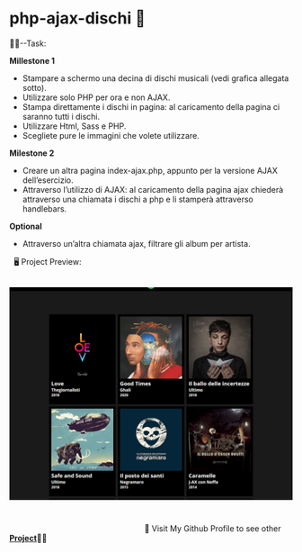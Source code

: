 # php-ajax-dischi **:open_file_folder:**

:man_student:--Task:

**Millestone 1**

- Stampare a schermo una decina di dischi musicali (vedi grafica allegata sotto).
- Utilizzare solo PHP per ora e non AJAX.
- Stampa direttamente i dischi in pagina: al caricamento della pagina ci saranno tutti i dischi.
- Utilizzare Html, Sass e PHP.
- Scegliete pure le immagini che volete utilizzare.

**Milestone 2**

- Creare un altra pagina index-ajax.php, appunto per la versione AJAX dell’esercizio.
- Attraverso l’utilizzo di AJAX: al caricamento della pagina ajax chiederà attraverso una chiamata i dischi a php e li stamperà attraverso handlebars.

**Optional**

- Attraverso un’altra chiamata ajax, filtrare gli album per artista.

  

 ​ ​ :desktop_computer: Project Preview:

 ​ ​ ​ ​ ​ ​ ​ ​ ​ ​ ​ ​ ​ ​ ​ ​ ​ ​ ​ ​ ​ ​ ​ ​ <img src="dist/img/Cattura.png" width= "700px">


#

 ​ ​ ​ ​ ​ ​ ​ ​ ​ ​ ​ ​ ​ ​ ​ ​ ​ ​ ​ ​ ​ ​ ​ ​ ​ ​ ​ ​ ​ ​ ​ ​ ​ ​ ​ ​ ​ ​ ​ ​ ​ ​ ​ ​ ​ ​ ​ ​ ​ ​ ​ ​ ​ ​ ​ ​ ​ ​ ​ ​ ​ :eyes: Visit My Github Profile to see other [__Project__](https://github.com/Vincenzo-Laveneziana?tab=repositories):man_technologist: 
#



